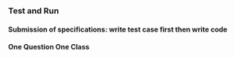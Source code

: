 ### Test and Run

#### Submission of specifications: write test case first then write code

#### One Question One Class